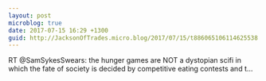```yaml
---
layout: post
microblog: true
date: 2017-07-15 16:29 +1300
guid: http://JacksonOfTrades.micro.blog/2017/07/15/t886065106114625538.html
---
```

RT @SamSykesSwears: the hunger games are NOT a dystopian scifi in which the fate of society is decided by competitive eating contests and t…

